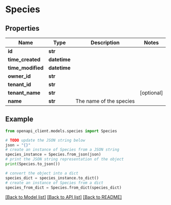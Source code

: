 # Species


## Properties

Name | Type | Description | Notes
------------ | ------------- | ------------- | -------------
**id** | **str** |  | 
**time_created** | **datetime** |  | 
**time_modified** | **datetime** |  | 
**owner_id** | **str** |  | 
**tenant_id** | **str** |  | 
**tenant_name** | **str** |  | [optional] 
**name** | **str** | The name of the species | 

## Example

```python
from openapi_client.models.species import Species

# TODO update the JSON string below
json = "{}"
# create an instance of Species from a JSON string
species_instance = Species.from_json(json)
# print the JSON string representation of the object
print(Species.to_json())

# convert the object into a dict
species_dict = species_instance.to_dict()
# create an instance of Species from a dict
species_from_dict = Species.from_dict(species_dict)
```
[[Back to Model list]](../README.md#documentation-for-models) [[Back to API list]](../README.md#documentation-for-api-endpoints) [[Back to README]](../README.md)


